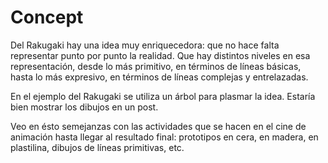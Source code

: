 # Concept

Del Rakugaki hay una idea muy enriquecedora: que no hace falta representar punto por punto la realidad. Que hay distintos niveles en esa representación, desde lo más primitivo, en términos de líneas básicas, hasta lo más expresivo, en términos de líneas complejas y entrelazadas.

En el ejemplo del Rakugaki se utiliza un árbol para plasmar la idea. Estaría bien mostrar los dibujos en un post.

Veo en ésto semejanzas con las actividades que se hacen en el cine de animación hasta llegar al resultado final: prototipos en cera, en madera, en plastilina, dibujos de líneas primitivas, etc.